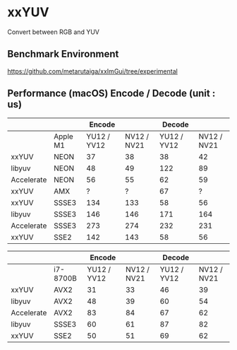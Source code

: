 # xxYUV
Convert between RGB and YUV

## Benchmark Environment
https://github.com/metarutaiga/xxImGui/tree/experimental

## Performance (macOS) Encode / Decode (unit : us)
                                                    
|            |           | Encode      |             | Decode      |             |
| ---------- | --------- | ----------- | ----------- | ----------- | ----------- |
|            | Apple M1  | YU12 / YV12 | NV12 / NV21 | YU12 / YV12 | NV12 / NV21 |
| xxYUV      | NEON      |          37 |          38 |          38 |          42 |
| libyuv     | NEON      |          48 |          49 |         122 |          89 |
| Accelerate | NEON      |          56 |          55 |          62 |          59 |
| xxYUV      | AMX       |           ? |           ? |          67 |           ? |
| xxYUV      | SSSE3     |         134 |         133 |          58 |          56 |
| libyuv     | SSSE3     |         146 |         146 |         171 |         164 |
| Accelerate | SSSE3     |         273 |         274 |         232 |         231 |
| xxYUV      | SSE2      |         142 |         143 |          58 |          56 |

|            |           | Encode      |             | Decode      |             |
| ---------- | --------- | ----------- | ----------- | ----------- | ----------- |
|            | i7-8700B  | YU12 / YV12 | NV12 / NV21 | YU12 / YV12 | NV12 / NV21 |
| xxYUV      | AVX2      |          31 |          33 |          46 |          39 |
| libyuv     | AVX2      |          48 |          39 |          60 |          54 |
| Accelerate | AVX2      |          83 |          84 |          67 |          62 |
| libyuv     | SSSE3     |          60 |          61 |          87 |          82 |
| xxYUV      | SSE2      |          50 |          51 |          69 |          62 |
